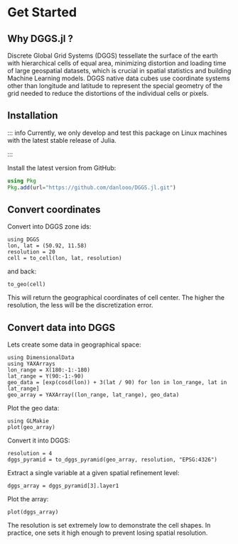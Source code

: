 # Get Started

## Why DGGS.jl ?

Discrete Global Grid Systems (DGGS) tessellate the surface of the earth with hierarchical cells of equal area, minimizing distortion and loading time of large geospatial datasets, which is crucial in spatial statistics and building Machine Learning models.
DGGS native data cubes use coordinate systems other than longitude and latitude to represent the special geometry of the grid needed to reduce the distortions of the individual cells or pixels.

## Installation

::: info
Currently, we only develop and test this package on Linux machines with the latest stable release of Julia.

:::

Install the latest version from GitHub:

```julia
using Pkg
Pkg.add(url="https://github.com/danlooo/DGGS.jl.git")
```

## Convert coordinates

Convert into DGGS zone ids:

```@example get_started
using DGGS
lon, lat = (50.92, 11.58)
resolution = 20
cell = to_cell(lon, lat, resolution)
```

and back:

```@example get_started
to_geo(cell)
```

This will return the geographical coordinates of cell center.
The higher the resolution, the less will be the discretization error.

## Convert data into DGGS

Lets create some data in geographical space:

```@example get_started
using DimensionalData
using YAXArrays
lon_range = X(180:-1:-180)
lat_range = Y(90:-1:-90)
geo_data = [exp(cosd(lon)) + 3(lat / 90) for lon in lon_range, lat in lat_range]
geo_array = YAXArray((lon_range, lat_range), geo_data)
```

Plot the geo data:

```@example get_started
using GLMakie
plot(geo_array)
```

Convert it into DGGS:

```@example get_started
resolution = 4
dggs_pyramid = to_dggs_pyramid(geo_array, resolution, "EPSG:4326")
```

Extract a single variable at a given spatial refinement level:

```@example get_started
dggs_array = dggs_pyramid[3].layer1
```

Plot the array:

```@example get_started
plot(dggs_array)
```

The resolution is set extremely low to demonstrate the cell shapes.
In practice, one sets it high enough to prevent losing spatial resolution.
